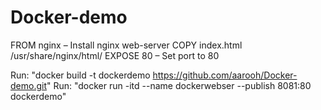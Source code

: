 # Docker-demo


FROM nginx – Install nginx web-server
COPY index.html /usr/share/nginx/html/ 
EXPOSE 80 – Set port to 80


Run: "docker build -t dockerdemo https://github.com/aarooh/Docker-demo.git"
Run: "docker run -itd --name dockerwebser --publish 8081:80 dockerdemo"
